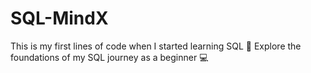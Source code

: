 # SQL-MindX
This is my first lines of code when I started learning SQL 🚀 Explore the foundations of my SQL journey as a beginner 💻 
